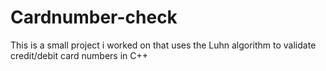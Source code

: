 # Cardnumber-check
This is a small project i worked on that uses the Luhn algorithm to validate credit/debit card numbers in C++

